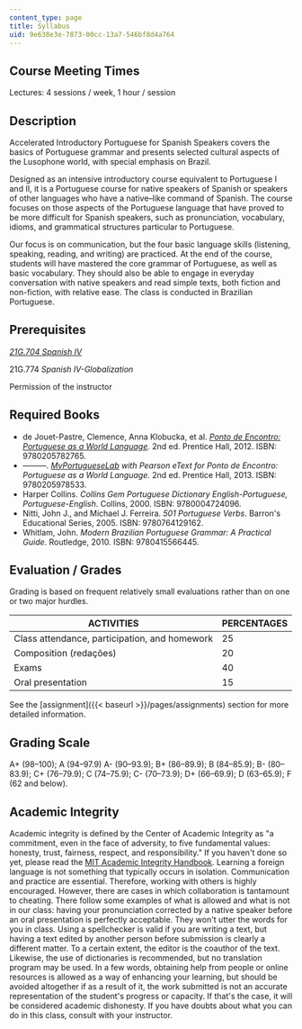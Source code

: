 ```yaml
---
content_type: page
title: Syllabus
uid: 9e638e3e-7873-00cc-13a7-546bf8d4a764
---
```


Course Meeting Times
--------------------

Lectures: 4 sessions / week, 1 hour / session

Description
-----------

Accelerated Introductory Portuguese for Spanish Speakers covers the basics of Portuguese grammar and presents selected cultural aspects of the Lusophone world, with special emphasis on Brazil.

Designed as an intensive introductory course equivalent to Portuguese I and II, it is a Portuguese course for native speakers of Spanish or speakers of other languages who have a native–like command of Spanish. The course focuses on those aspects of the Portuguese language that have proved to be more difficult for Spanish speakers, such as pronunciation, vocabulary, idioms, and grammatical structures particular to Portuguese.

Our focus is on communication, but the four basic language skills (listening, speaking, reading, and writing) are practiced. At the end of the course, students will have mastered the core grammar of Portuguese, as well as basic vocabulary. They should also be able to engage in everyday conversation with native speakers and read simple texts, both fiction and non-fiction, with relative ease. The class is conducted in Brazilian Portuguese.

Prerequisites
-------------

_[21G.704 Spanish IV](/courses/21g-704-spanish-iv-spring-2005)_

21G.774 _Spanish IV-Globalization_

Permission of the instructor

Required Books
--------------

*   de Jouet-Pastre, Clemence, Anna Klobucka, et al. _[Ponto de Encontro: Portuguese as a World Language](https://wps.prenhall.com/ml_ponto_de_encontro_2e/)._ 2nd ed. Prentice Hall, 2012. ISBN: 9780205782765.
*   ———. [_MyPortugueseLab_](http://www.pearsonmylabandmastering.com/northamerica/mylanguagelabs/) _with Pearson eText for Ponto de Encontro: Portuguese as a World Language._ 2nd ed. Prentice Hall, 2013. ISBN: 9780205978533.
*   Harper Collins. _Collins Gem Portuguese Dictionary English-Portuguese, Portuguese-English_. Collins, 2000. ISBN: 9780004724096.
*   Nitti, John J., and Michael J. Ferreira. _501 Portuguese Verbs_. Barron's Educational Series, 2005. ISBN: 9780764129162.
*   Whitlam, John. _Modern Brazilian Portuguese Grammar: A Practical Guide_. Routledge, 2010. ISBN: 9780415566445.

Evaluation / Grades
-------------------

Grading is based on frequent relatively small evaluations rather than on one or two major hurdles.

| ACTIVITIES | PERCENTAGES |
| --- | --- |
| Class attendance, participation, and homework | 25 |
| Composition (redações) | 20 |
| Exams | 40 |
| Oral presentation | 15 

See the [assignment]({{< baseurl >}}/pages/assignments) section for more detailed information.

Grading Scale
-------------

A+ (98–100); A (94–97.9) A- (90–93.9); B+ (86–89.9); B (84–85.9); B- (80–83.9); C+ (76–79.9); C (74–75.9); C- (70–73.9); D+ (66–69.9); D (63–65.9); F (62 and below).

Academic Integrity
------------------

Academic integrity is defined by the Center of Academic Integrity as "a commitment, even in the face of adversity, to five fundamental values: honesty, trust, fairness, respect, and responsibility." If you haven't done so yet, please read the [MIT Academic Integrity Handbook](http://integrity.mit.edu/). Learning a foreign language is not something that typically occurs in isolation. Communication and practice are essential. Therefore, working with others is highly encouraged. However, there are cases in which collaboration is tantamount to cheating. There follow some examples of what is allowed and what is not in our class: having your pronunciation corrected by a native speaker before an oral presentation is perfectly acceptable. They won't utter the words for you in class. Using a spellchecker is valid if you are writing a text, but having a text edited by another person before submission is clearly a different matter. To a certain extent, the editor is the coauthor of the text. Likewise, the use of dictionaries is recommended, but no translation program may be used. In a few words, obtaining help from people or online resources is allowed as a way of enhancing your learning, but should be avoided altogether if as a result of it, the work submitted is not an accurate representation of the student's progress or capacity. If that's the case, it will be considered academic dishonesty. If you have doubts about what you can do in this class, consult with your instructor.